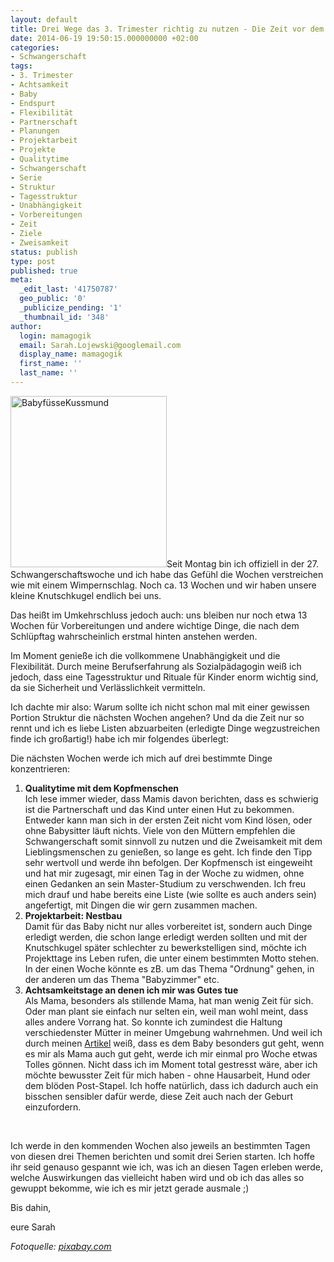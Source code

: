 ```yaml
---
layout: default
title: Drei Wege das 3. Trimester richtig zu nutzen - Die Zeit vor dem Baby
date: 2014-06-19 19:50:15.000000000 +02:00
categories:
- Schwangerschaft
tags:
- 3. Trimester
- Achtsamkeit
- Baby
- Endspurt
- Flexibilität
- Partnerschaft
- Planungen
- Projektarbeit
- Projekte
- Qualitytime
- Schwangerschaft
- Serie
- Struktur
- Tagesstruktur
- Unabhängigkeit
- Vorbereitungen
- Zeit
- Ziele
- Zweisamkeit
status: publish
type: post
published: true
meta:
  _edit_last: '41750787'
  geo_public: '0'
  _publicize_pending: '1'
  _thumbnail_id: '348'
author:
  login: mamagogik
  email: Sarah.Lojewski@googlemail.com
  display_name: mamagogik
  first_name: ''
  last_name: ''
---
```

<p><a href="https://mamagogik.files.wordpress.com/2014/06/babyfc3bcssekussmund-e1403022519124.jpg"><img class="alignleft size-full wp-image-348" src="{{ site.url }}/images/babyfc3bcssekussmund-e1403022519124.jpg" alt="BabyfüsseKussmund" width="250" height="274" /></a>Seit Montag bin ich offiziell in der 27. Schwangerschaftswoche und ich habe das Gefühl die Wochen verstreichen wie mit einem Wimpernschlag. Noch ca. 13 Wochen und wir haben unsere kleine Knutschkugel endlich bei uns.</p>
<p>Das heißt im Umkehrschluss jedoch auch: uns bleiben nur noch etwa 13 Wochen für Vorbereitungen und andere wichtige Dinge, die nach dem Schlüpftag wahrscheinlich erstmal hinten anstehen werden.</p>
<p>Im Moment genieße ich die vollkommene Unabhängigkeit und die Flexibilität. Durch meine Berufserfahrung als Sozialpädagogin weiß ich jedoch, dass eine Tagesstruktur und Rituale für Kinder enorm wichtig sind, da sie Sicherheit und Verlässlichkeit vermitteln.</p>
<p>Ich dachte mir also: Warum sollte ich nicht schon mal mit einer gewissen Portion Struktur die nächsten Wochen angehen? Und da die Zeit nur so rennt und ich es liebe Listen abzuarbeiten (erledigte Dinge wegzustreichen finde ich großartig!) habe ich mir folgendes überlegt:</p>
<p><!--more--></p>
<p>Die nächsten Wochen werde ich mich auf drei bestimmte Dinge konzentrieren:</p>
<ol>
<li><strong>Qualitytime mit dem Kopfmenschen</strong><br />
Ich lese immer wieder, dass Mamis davon berichten, dass es schwierig ist die Partnerschaft und das Kind unter einen Hut zu bekommen. Entweder kann man sich in der ersten Zeit nicht vom Kind lösen, oder ohne Babysitter läuft nichts. Viele von den Müttern empfehlen die Schwangerschaft somit sinnvoll zu nutzen und die Zweisamkeit mit dem Lieblingsmenschen zu genießen, so lange es geht. Ich finde den Tipp sehr wertvoll und werde ihn befolgen. Der Kopfmensch ist eingeweiht und hat mir zugesagt, mir einen Tag in der Woche zu widmen, ohne einen Gedanken an sein Master-Studium zu verschwenden. Ich freu mich drauf und habe bereits eine Liste (wie sollte es auch anders sein) angefertigt, mit Dingen die wir gern zusammen machen.</li>
<li><strong>Projektarbeit: Nestbau<br />
</strong>Damit für das Baby nicht nur alles vorbereitet ist, sondern auch Dinge erledigt werden, die schon lange erledigt werden sollten und mit der Knutschkugel später schlechter zu bewerkstelligen sind, möchte ich Projekttage ins Leben rufen, die unter einem bestimmten Motto stehen. In der einen Woche könnte es zB. um das Thema "Ordnung" gehen, in der anderen um das Thema "Babyzimmer" etc.</li>
<li><strong>Achtsamkeitstage an denen ich mir was Gutes tue<br />
</strong>Als Mama, besonders als stillende Mama, hat man wenig Zeit für sich. Oder man plant sie einfach nur selten ein, weil man wohl meint, dass alles andere Vorrang hat. So konnte ich zumindest die Haltung verschiedenster Mütter in meiner Umgebung wahrnehmen. Und weil ich durch meinen <a href="https://mamagogik.wordpress.com/2014/06/05/pranatales-bonding-wie-starke-ich-die-mutter-kind-beziehung-in-der-schwangerschaft/#more-226">Artikel</a> weiß, dass es dem Baby besonders gut geht, wenn es mir als Mama auch gut geht, werde ich mir einmal pro Woche etwas Tolles gönnen. Nicht dass ich im Moment total gestresst wäre, aber ich möchte bewusster Zeit für mich haben - ohne Hausarbeit, Hund oder dem blöden Post-Stapel. Ich hoffe natürlich, dass ich dadurch auch ein bisschen sensibler dafür werde, diese Zeit auch nach der Geburt einzufordern.</li>
</ol>
<p>&nbsp;</p>
<p>Ich werde in den kommenden Wochen also jeweils an bestimmten Tagen von diesen drei Themen berichten und somit drei Serien starten. Ich hoffe ihr seid genauso gespannt wie ich, was ich an diesen Tagen erleben werde, welche Auswirkungen das vielleicht haben wird und ob ich das alles so gewuppt bekomme, wie ich es mir jetzt gerade ausmale ;)</p>
<p>Bis dahin,</p>
<p>eure Sarah</p>
<p><em>Fotoquelle: <a href="http://www.pixabay.com">pixabay.com</a></em></p>
